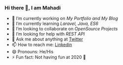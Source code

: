 ### Hi there 👋, I am Mahadi

- 🔭 I’m currently working on *My Portfolio and My Blog*
- 🌱 I’m currently learning *Laravel, Java, ES6*
- 👯 I’m looking to collaborate on *OpenSource Projects*
- 🤔 I’m looking for help with *REST API*
- 💬 Ask me about anything at [Twitter](https://twitter.com/mahadixyz/)
- 📫 How to reach me: [Linkedin](https://linkedin.com/in/mahadixyz/)
- 😄 Pronouns: He/His
- ⚡ Fun fact: Not having fun at 2020 😤
